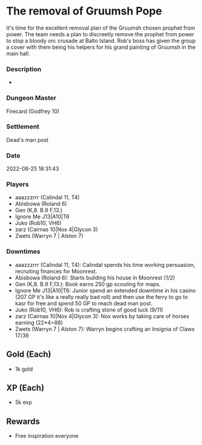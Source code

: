 # The removal of  Gruumsh Pope
It's time for the excellent removal plan of the Gruumsh chosen prophet from power. The team needs a plan to discreetly remove the prophet from power to stop a bloody orc crusade at Balto Island. Rob's boss has given the group a cover with them being his helpers for his grand painting of Gruumsh in the main hall.
### Description
-
### Dungeon Master
Firecard (Godfrey 10)
### Settlement
Dead's man post
### Date
2022-08-25 18:31:43
### Players
* aaazzzrrr (Calindal 11, T4)
* Abisbowa (Roland 6)
* Gen (K,8. B.9 F,13.)
* Ignore Me J13|A10|T6
* Juko (Rob10, VH6)
* zarz (Cairnas 10|Nox 4|Glycon 3)
* Zwets (Warryn 7 | Alston 7)
### Downtimes
* aaazzzrrr (Calindal 11, T4): Calindal spends his time working persuasion, recruiting finances for Moonrest.
* Abisbowa (Roland 6): Starts building his house in Moonrest (1/2)
* Gen (K,8. B.9 F,13.): Book earns 250 gp scouting for maps.
* Ignore Me J13|A10|T6: Junior spend an extended downtime in his casino (207 GP it's like a really really bad roll) and then use the ferry to go to kasr for free and spend 50 GP to reach dead man post.
* Juko (Rob10, VH6): Rob is crafting stone of good luck (9/11)
* zarz (Cairnas 10|Nox 4|Glycon 3): Nox works by taking care of horses earning (22*4=88)
* Zwets (Warryn 7 | Alston 7): Warryn begins crafting an Insignia of Claws 17/36
## Gold (Each)
* 1k gold
## XP (Each)
* 5k exp
## Rewards
* Free  inspiration everyone